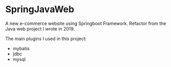 # SpringJavaWeb

A new e-commerce website using Springboot Framework. Refactor from the Java web project I wrote in 2019.

The main plugins I used in this project:
- mybatis
- jdbc
- mysql
